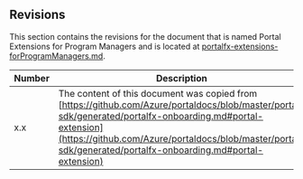<a name="portalfxExtensionsForProgramManagersRevisions"></a>
<!-- link to this document is [portalfx-extensions-forProgramManagers-revisions.md]()
-->

## Revisions

This section contains the revisions for the document that is named Portal Extensions for Program Managers and is located at 
[portalfx-extensions-forProgramManagers.md](portalfx-extensions-forProgramManagers.md).

<!-- TODO: Do we always want to retain the link, or the document name? We need a consistent way to track how the content has moved from doc to doc.  The word "copied" can be changed to "removed" when the content in the original doc is replaced with a link to this one. -->

<!--  TODO: This content may belong in a Change Tracking section instead, leaving the  revisions section to record changes to the overall product instead of the documents that are associated with it. -->

| Number | Description |
| --- | --- |
| x.x |  The content of this document was copied from [https://github.com/Azure/portaldocs/blob/master/portal-sdk/generated/portalfx-onboarding.md#portal-extension](https://github.com/Azure/portaldocs/blob/master/portal-sdk/generated/portalfx-onboarding.md#portal-extension) |